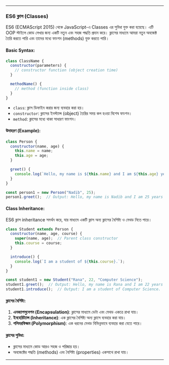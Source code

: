
---

### **ES6 ক্লাস (Classes)**
ES6 (ECMAScript 2015) থেকে JavaScript-এ Classes এর সুবিধা যুক্ত করা হয়েছে। এটি OOP স্টাইলে কোড লেখার জন্য একটি নতুন এবং সহজ পদ্ধতি প্রদান করে। ক্লাসের মাধ্যমে আমরা নতুন অবজেক্ট তৈরি করতে পারি এবং তাদের মধ্যে ফাংশন (methods) যুক্ত করতে পারি।

#### **Basic Syntax:**
```javascript
class ClassName {
  constructor(parameters) {
    // constructor function (object creation time)
  }

  methodName() {
    // method (function inside class)
  }
}
```

- `class`: ক্লাস ডিফাইন করার জন্য ব্যবহার করা হয়।
- `constructor`: ক্লাসের ইনস্ট্যান্স (object) তৈরির সময় কল হওয়া বিশেষ ফাংশন।
- `method`: ক্লাসের মধ্যে থাকা সাধারণ ফাংশন।

#### **উদাহরণ (Example):**
```javascript
class Person {
  constructor(name, age) {
    this.name = name;
    this.age = age;
  }

  greet() {
    console.log(`Hello, my name is ${this.name} and I am ${this.age} years old.`);
  }
}

const person1 = new Person("Nadib", 25);
person1.greet();  // Output: Hello, my name is Nadib and I am 25 years old.
```

#### **Class Inheritance:**
ES6 ক্লাস inheritance সমর্থন করে, যার মাধ্যমে একটি ক্লাস অন্য ক্লাসের বৈশিষ্ট্য ও মেথড নিতে পারে।

```javascript
class Student extends Person {
  constructor(name, age, course) {
    super(name, age);  // Parent class constructor
    this.course = course;
  }

  introduce() {
    console.log(`I am a student of ${this.course}.`);
  }
}

const student1 = new Student("Rana", 22, "Computer Science");
student1.greet();  // Output: Hello, my name is Rana and I am 22 years old.
student1.introduce();  // Output: I am a student of Computer Science.
```

#### **ক্লাসের বৈশিষ্ট্য:**
1. **এনক্যাপসুলেশন (Encapsulation)**: ক্লাসের মাধ্যমে ডেটা এবং মেথড একত্রে রাখা যায়।
2. **ইনহেরিট্যান্স (Inheritance)**: এক ক্লাসের বৈশিষ্ট্য অন্য ক্লাসে ব্যবহার করা যায়।
3. **পলিমরফিজম (Polymorphism)**: এক ধরনের মেথড বিভিন্নভাবে ব্যবহার করা যেতে পারে।

#### **ক্লাসের সুবিধা:**
- ক্লাসের মাধ্যমে কোড আরও সহজ ও পরিষ্কার হয়।
- অবজেক্টের পদ্ধতি (methods) এবং বৈশিষ্ট্য (properties) একসাথে রাখা যায়।

---